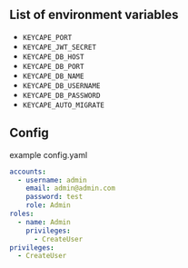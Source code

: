 ## List of environment variables

* `KEYCAPE_PORT`
* `KEYCAPE_JWT_SECRET`
* `KEYCAPE_DB_HOST`
* `KEYCAPE_DB_PORT`
* `KEYCAPE_DB_NAME`
* `KEYCAPE_DB_USERNAME`
* `KEYCAPE_DB_PASSWORD`
* `KEYCAPE_AUTO_MIGRATE`

## Config

example config.yaml

```YAML
accounts:
  - username: admin
    email: admin@admin.com
    password: test
    role: Admin
roles:
  - name: Admin
    privileges:
      - CreateUser
privileges:
  - CreateUser

```
